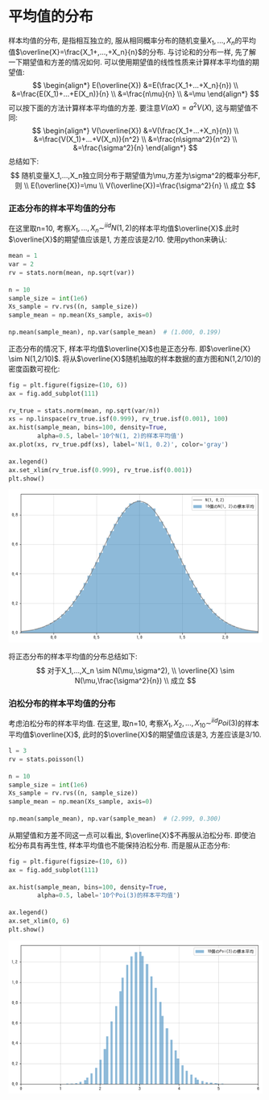 # 平均值的分布

样本均值的分布, 是指相互独立的, 服从相同概率分布的随机变量$X_1,...,X_n$的平均值$\overline{X}=\frac{X_1+,...,+X_n}{n}$的分布.
与讨论和的分布一样, 先了解一下期望值和方差的情况如何. 可以使用期望值的线性性质来计算样本平均值的期望值:
$$
\begin{align*}
    E(\overline{X}) &=E(\frac{X_1+...+X_n}{n})  \\
    &=\frac{E(X_1)+...+E(X_n)}{n}  \\
    &=\frac{n\mu}{n}  \\
    &=\mu
\end{align*}
$$
可以按下面的方法计算样本平均值的方差. 要注意$V(aX)=a^2V(X)$, 这与期望值不同:
$$
\begin{align*}
    V(\overline{X}) &=V(\frac{X_1+...+X_n}{n})  \\
    &=\frac{V(X_1)+...+V(X_n)}{n^2}  \\
    &=\frac{n\sigma^2}{n^2}  \\
    &=\frac{\sigma^2}{n}
\end{align*}
$$
总结如下:
$$
随机变量X_1,...,X_n独立同分布于期望值为\mu,方差为\sigma^2的概率分布F,则 \\
E(\overline{X})=\mu  \\
V(\overline{X})=\frac{\sigma^2}{n}  \\
成立
$$

### 正态分布的样本平均值的分布
在这里取n=10, 考察$X_1,...,X_n \sim^{iid} N(1,2)$的样本平均值$\overline{X}$.此时$\overline{X}$的期望值应该是1, 方差应该是2/10. 使用python来确认:
```python
mean = 1
var = 2
rv = stats.norm(mean, np.sqrt(var))

n = 10
sample_size = int(1e6)
Xs_sample = rv.rvs((n, sample_size))
sample_mean = np.mean(Xs_sample, axis=0)

np.mean(sample_mean), np.var(sample_mean)  # (1.000, 0.199)
```
正态分布的情况下, 样本平均值$\overline{X}$也是正态分布. 即$\overline{X} \sim N(1,2/10)$. 将从$\overline{X}$随机抽取的样本数据的直方图和N(1,2/10)的密度函数可视化:
```python
fig = plt.figure(figsize=(10, 6))
ax = fig.add_subplot(111)

rv_true = stats.norm(mean, np.sqrt(var/n))
xs = np.linspace(rv_true.isf(0.999), rv_true.isf(0.001), 100)
ax.hist(sample_mean, bins=100, density=True,
        alpha=0.5, label='10个N(1, 2)的样本平均值')
ax.plot(xs, rv_true.pdf(xs), label='N(1, 0.2)', color='gray')

ax.legend()
ax.set_xlim(rv_true.isf(0.999), rv_true.isf(0.001))
plt.show()
```
![](./probability_平均值的分布/1.png)

将正态分布的样本平均值的分布总结如下:
$$
对于X_1,...,X_n \sim N(\mu,\sigma^2), \\
\overline{X} \sim N(\mu,\frac{\sigma^2}{n})  \\
成立
$$


### 泊松分布的样本平均值的分布

考虑泊松分布的样本平均值. 在这里, 取n=10, 考察$X_1,X_2,...,X_{10} \sim^{iid} Poi(3)$的样本平均值$\overline{X}$, 此时的$\overline{X}$的期望值应该是3, 方差应该是3/10.
```python
l = 3
rv = stats.poisson(l)

n = 10
sample_size = int(1e6)
Xs_sample = rv.rvs((n, sample_size))
sample_mean = np.mean(Xs_sample, axis=0)

np.mean(sample_mean), np.var(sample_mean)  # (2.999, 0.300)
```
从期望值和方差不同这一点可以看出, $\overline{X}$不再服从泊松分布. 即使泊松分布具有再生性, 样本平均值也不能保持泊松分布. 而是服从正态分布:
```python
fig = plt.figure(figsize=(10, 6))
ax = fig.add_subplot(111)

ax.hist(sample_mean, bins=100, density=True,
        alpha=0.5, label='10个Poi(3)的样本平均值')

ax.legend()
ax.set_xlim(0, 6)
plt.show()
```
![](./probability_平均值的分布/2.png)